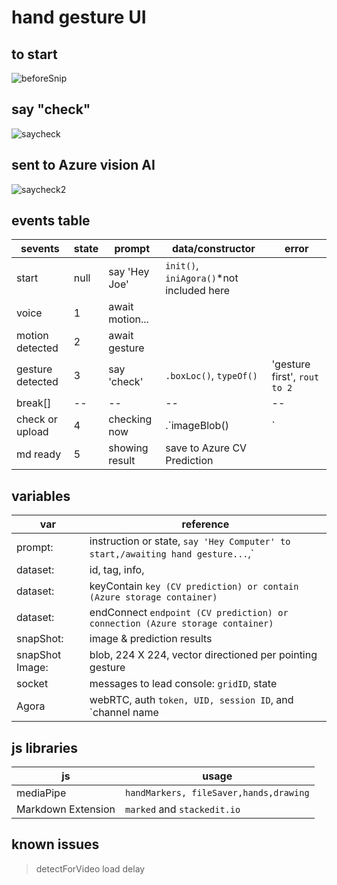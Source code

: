 # hand gesture UI

## to start
![beforeSnip](https://github.com/metatatt/handgesture-snapshot/assets/100538673/d834f154-2c3f-4af9-826c-04f76b977a67)


## say "check"
![saycheck](https://github.com/metatatt/handgesture-snapshot/assets/100538673/69b3dd7c-4812-429a-85eb-1dcb7b206e0e)


## sent to Azure vision AI

![saycheck2](https://github.com/metatatt/handgesture-snapshot/assets/100538673/0f3df6e7-4750-40d1-b6d9-429f469c630d)


## events table
|sevents|state |prompt|data/constructor|error
|--|--|--|--|--|
|start | null|say 'Hey Joe'|`init()`, `iniAgora()`*not included here
|voice | 1|await motion...|
|motion detected |2|await gesture|
|gesture detected |3|say 'check'|`.boxLoc()`, `typeOf()`|'gesture first', `rout to 2`
|break[]|--|--|--|--|
|check or upload |4|checking now|.`imageBlob()|`
|md ready |5|showing result|save to Azure CV Prediction

## variables

|var| reference |
|--|--|
| prompt: |instruction or state, `say 'Hey Computer' to start,/awaiting hand gesture...`,`  |
| dataset: |id, tag, info,|
| dataset: |keyContain `key (CV prediction) or contain (Azure storage container)`|
| dataset: |endConnect `endpoint (CV prediction) or connection (Azure storage container)`|
| snapShot: |image & prediction results|
| snapShot Image: |blob, 224 X 224, vector directioned per pointing gesture|
| socket|messages to lead console: `gridID`, state|
| Agora|webRTC, auth `token, UID, session ID`, and `channel name|`

## js libraries

|js| usage |
|--|--|
|mediaPipe  | `handMarkers, fileSaver,hands,drawing`  |
|Markdown Extension | `marked` and `stackedit.io` |

## known issues
>detectForVideo load delay
>